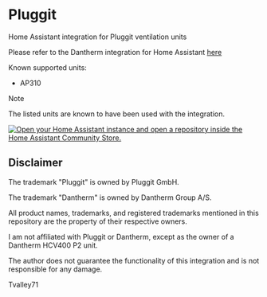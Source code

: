 # Pluggit

Home Assistant integration for Pluggit ventilation units

Please refer to the Dantherm integration for Home Assistant [here](https://github.com/Tvalley71/dantherm)

Known supported units:

- AP310

> [!NOTE]
> The listed units are known to have been used with the integration.

<a href="https://my.home-assistant.io/redirect/hacs_repository/?owner=Tvalley71&repository=Pluggit&category=Integration"><img src="https://my.home-assistant.io/badges/hacs_repository.svg" alt="Open your Home Assistant instance and open a repository inside the Home Assistant Community Store." width="" height=""></a>



## Disclaimer

The trademark "Pluggit" is owned by Pluggit GmbH.

The trademark "Dantherm" is owned by Dantherm Group A/S.

All product names, trademarks, and registered trademarks mentioned in this repository are the property of their respective owners.

I am not affiliated with Pluggit or Dantherm, except as the owner of a Dantherm HCV400 P2 unit.

The author does not guarantee the functionality of this integration and is not responsible for any damage.

Tvalley71

